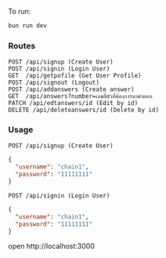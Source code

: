 To run:
```sh
bun run dev
```
### Routes

```
POST /api/signup (Create User)
POST /api/signin (Login User)
GET  /api/getpofile (Get User Profile)
POST /api/signout (Logout)
POST /api/addanswers (Create answer)
GET  /api/answers?number=เลขสี่ตัวที่ต้องการหาคำตอบ
PATCH /api/edtanswers/id (Edit by id)
DELETE /api/deleteanswers/id (Delete by id)
```


### Usage

```
POST /api/signup (Create User)
```

```json
{
  "username": "chain1",
  "password": "11111111"
}

```

```
POST /api/signin (Login User)
```

```json
{
  "username": "chain1",
  "password": "11111111"
}
```
open http://localhost:3000
